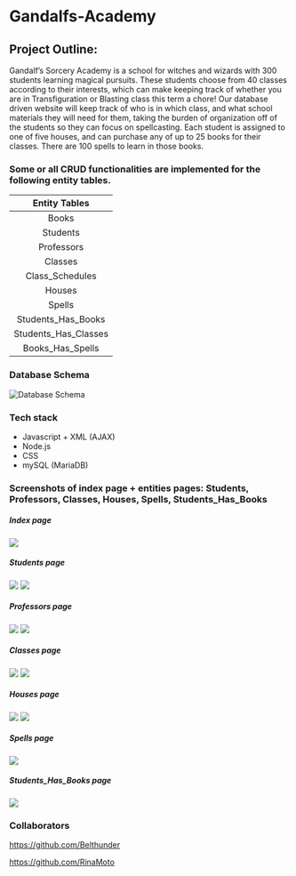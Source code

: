 # Gandalfs-Academy
## Project Outline: 
Gandalf’s Sorcery Academy is a school for witches and wizards with 300 students learning magical pursuits. These students choose from 40 classes according to their interests, which can make keeping track of whether you are in Transfiguration or Blasting class this term a chore! Our database driven website will keep track of who is in which class, and what school materials they will need for them, taking the burden of organization off of the students so they can focus on spellcasting. Each student is assigned to one of five houses, and can purchase any of up to 25 books for their classes. There are 100 spells to learn in those books. 

### Some or all CRUD functionalities are implemented for the following entity tables.

|Entity Tables|
|:-----------:|
|Books|
|Students|
|Professors|
|Classes|
|Class_Schedules|
|Houses|
|Spells|
|Students_Has_Books|
|Students_Has_Classes|
|Books_Has_Spells|

### Database Schema
![Database Schema](https://user-images.githubusercontent.com/75461311/172259543-2e62d3a0-cfd6-4ad7-8727-b51707704497.png)

### Tech stack
* Javascript + XML (AJAX)
* Node.js
* CSS
* mySQL (MariaDB)

### Screenshots of index page + entities pages: Students, Professors, Classes, Houses, Spells, Students_Has_Books
##### Index page
<img src="https://user-images.githubusercontent.com/75461311/174456528-b5152e00-1a45-48fc-ab50-997615fffe1e.png" />

##### Students page
<img src="https://user-images.githubusercontent.com/75461311/174456706-e4ec77eb-4283-4c08-ad39-3f8730f45dca.png" />
                                                                                                                        
<img src="https://user-images.githubusercontent.com/75461311/174456754-311253f9-ef64-4496-bf86-2b4c78b220cc.png" />
                                                                                                                        
##### Professors page
<img src="https://user-images.githubusercontent.com/75461311/174456810-deb98dcb-164e-4f5b-b376-b91a6c9fca0a.png" />

<img src="https://user-images.githubusercontent.com/75461311/174456817-3415cd89-50a6-42ac-a29e-365e072b937e.png" />

##### Classes page
<img src="https://user-images.githubusercontent.com/75461311/174456879-42105bd5-b5b6-44f0-8e6e-39f524ab21f7.png" />

<img src="https://user-images.githubusercontent.com/75461311/174456952-4b9422d7-fee4-4146-befd-4468734a3643.png" />

##### Houses page
<img src="https://user-images.githubusercontent.com/75461311/174456967-c0917379-ce97-4e4b-bfeb-7f4f35a302f6.png" />

<img src="https://user-images.githubusercontent.com/75461311/174456981-4fe12a7a-2ad1-4970-b802-c947aed6ae6e.png" />

##### Spells page
<img src="https://user-images.githubusercontent.com/75461311/174456996-683a1227-a6f8-4476-8a5e-ebc552d07fdc.png" />

##### Students_Has_Books page
<img src="https://user-images.githubusercontent.com/75461311/174457003-1b35bde8-1e37-4828-ba86-44c694649f6f.png" />

### Collaborators 
https://github.com/Belthunder

https://github.com/RinaMoto
